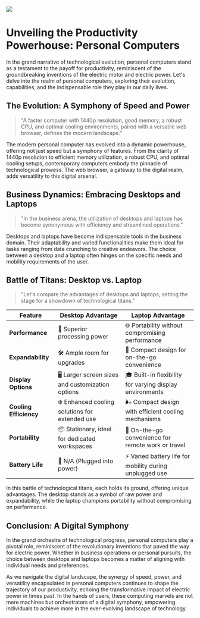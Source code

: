 ![](https://image.nostr.build/1f224c7982ef264b40243f8b6f094a56e2405c722214d9b97541e8e3ad8298a1.jpg)

# Unveiling the Productivity Powerhouse: Personal Computers

In the grand narrative of technological evolution, personal computers stand as a testament to the payoff for productivity, reminiscent of the groundbreaking inventions of the electric motor and electric power. Let's delve into the realm of personal computers, exploring their evolution, capabilities, and the indispensable role they play in our daily lives.

## The Evolution: A Symphony of Speed and Power

> "A faster computer with 1440p resolution, good memory, a robust CPU, and optimal cooling environments, paired with a versatile web browser, defines the modern landscape."

The modern personal computer has evolved into a dynamic powerhouse, offering not just speed but a symphony of features. From the clarity of 1440p resolution to efficient memory utilization, a robust CPU, and optimal cooling setups, contemporary computers embody the pinnacle of technological prowess. The web browser, a gateway to the digital realm, adds versatility to this digital arsenal.

## Business Dynamics: Embracing Desktops and Laptops

> "In the business arena, the utilization of desktops and laptops has become synonymous with efficiency and streamlined operations."

Desktops and laptops have become indispensable tools in the business domain. Their adaptability and varied functionalities make them ideal for tasks ranging from data crunching to creative endeavors. The choice between a desktop and a laptop often hinges on the specific needs and mobility requirements of the user.

## Battle of Titans: Desktop vs. Laptop

> "Let's compare the advantages of desktops and laptops, setting the stage for a showdown of technological titans."

| Feature                | Desktop Advantage                                 | Laptop Advantage                                         |
| ---------------------- | ------------------------------------------------- | -------------------------------------------------------- |
| **Performance**        | 🚀 Superior processing power                      | 🌐 Portability without compromising performance          |
| **Expandability**      | 🛠️ Ample room for upgrades                       | 🧳 Compact design for on-the-go convenience              |
| **Display Options**    | 🖥️ Larger screen sizes and customization options | 🎓 Built-in flexibility for varying display environments |
| **Cooling Efficiency** | ❄️ Enhanced cooling solutions for extended use    | 🌬️ Compact design with efficient cooling mechanisms     |
| **Portability**        | 📦 Stationary, ideal for dedicated workspaces     | 🚗 On-the-go convenience for remote work or travel       |
| **Battery Life**       | 🔋 N/A (Plugged into power)                       | ⚡ Varied battery life for mobility during unplugged use  |

In this battle of technological titans, each holds its ground, offering unique advantages. The desktop stands as a symbol of raw power and expandability, while the laptop champions portability without compromising on performance.

## Conclusion: A Digital Symphony

In the grand orchestra of technological progress, personal computers play a pivotal role, reminiscent of the revolutionary inventions that paved the way for electric power. Whether in business operations or personal pursuits, the choice between desktops and laptops becomes a matter of aligning with individual needs and preferences.

As we navigate the digital landscape, the synergy of speed, power, and versatility encapsulated in personal computers continues to shape the trajectory of our productivity, echoing the transformative impact of electric power in times past. In the hands of users, these computing marvels are not mere machines but orchestrators of a digital symphony, empowering individuals to achieve more in the ever-evolving landscape of technology.

